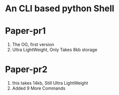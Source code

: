 # An CLI based python Shell


# Paper-pr1
1) The OG, first version
2) Ultra LightWeight, Only Takes 8kb storage

# Paper-pr2
1) this takes 14kb, Still Ultra LightWeight
2) Added 9 More Commands
